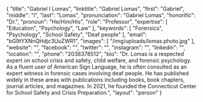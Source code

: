 {
  "title": "Gabriel I Lomas",
  "linktitle": "Gabriel Lomas",
  "first": "Gabriel",
  "middle": "I",
  "last": "Lomas",
  "pronunciation": "Gabriel Lomas",
  "honorific": "Dr.",
  "pronoun": "He/Him/His",
  "role": "Professor",
  "expertise": [
    "Education",
    "Psychology",
    "Law"
  ],
  "keywords": [
    "Forensics",
    "Psychology",
    "School Safety",
    "Deaf people"
  ],
  "email": "bG9tYXNnQHdjc3UuZWR1",
  "images": [
    "/img/uploads/lomas.photo.jpg"
  ],
  "website": "",
  "facebook": "",
  "twitter": "",
  "instagram": "",
  "linkedin": "",
  "location": "",
  "phone": "2038378512",
  "bio": "Dr. Lomas is a respected expert on school crisis and safety, child welfare, and forensic psychology. As a fluent user of American Sign Language, he is often consulted as an expert witness in forensic cases involving deaf people. He has published widely in these areas with publications including books, book chapters, journal articles, and magazines. In 2021, he founded the Connecticut Center for School Safety and Crisis Preparation.",
  "layout": "person"
}
